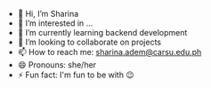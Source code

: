 - 👋 Hi, I’m Sharina
- 👀 I’m interested in ...
- 🌱 I’m currently learning backend development
- 💞️ I’m looking to collaborate on projects
- 📫 How to reach me: sharina.adem@carsu.edu.ph
- 😄 Pronouns: she/her
- ⚡ Fun fact: I'm fun to be with 😉

<!---
sharinaadem/sharinaadem is a ✨ special ✨ repository because its `README.md` (this file) appears on your GitHub profile.
You can click the Preview link to take a look at your changes.
--->
